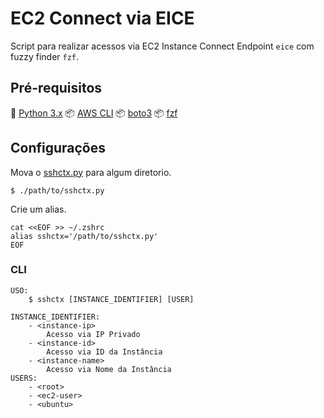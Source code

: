 # EC2 Connect via EICE

Script para realizar acessos via EC2 Instance Connect Endpoint `eice` com fuzzy finder `fzf`.

## Pré-requisitos

🐍 [Python 3.x](https://www.python.org/downloads/)
📦 [AWS CLI](https://docs.aws.amazon.com/cli/latest/userguide/getting-started-install.html)
📦 [boto3](https://aws.amazon.com/pt/sdk-for-python/)
📦 [fzf](https://github.com/junegunn/fzf)


## Configurações

Mova o [sshctx.py](https://github.com/PabloMarquess/sshctx/blob/main/sshctx.py) para algum diretorio.

```console
$ ./path/to/sshctx.py
```
Crie um alias.

```console
cat <<EOF >> ~/.zshrc
alias sshctx='/path/to/sshctx.py'
EOF
```

### CLI

```console
USO:
    $ sshctx [INSTANCE_IDENTIFIER] [USER]

INSTANCE_IDENTIFIER:
    - <instance-ip>
        Acesso via IP Privado
    - <instance-id>
        Acesso via ID da Instância
    - <instance-name>
        Acesso via Nome da Instância
USERS:
    - <root>
    - <ec2-user>
    - <ubuntu>